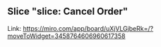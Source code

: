 ## Slice "slice: Cancel Order"

Link: https://miro.com/app/board/uXjVLGjbeRk=/?moveToWidget=3458764606960617358